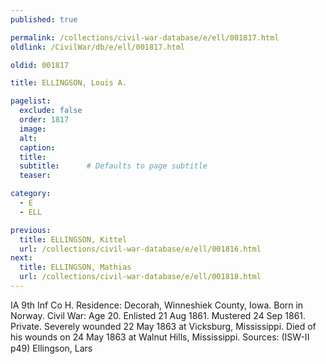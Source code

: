 ```yaml
---
published: true

permalink: /collections/civil-war-database/e/ell/001817.html
oldlink: /CivilWar/db/e/ell/001817.html

oldid: 001817

title: ELLINGSON, Louis A.

pagelist:
  exclude: false
  order: 1817
  image: 
  alt:
  caption:
  title:
  subtitle:      # Defaults to page subtitle
  teaser:

category: 
  - E 
  - ELL

previous:
  title: ELLINGSON, Kittel
  url: /collections/civil-war-database/e/ell/001816.html  
next:
  title: ELLINGSON, Mathias
  url: /collections/civil-war-database/e/ell/001818.html   
---
```

IA 9th Inf Co H. Residence: Decorah, Winneshiek County, Iowa. Born in Norway. Civil War: Age 20. Enlisted 21 Aug 1861. Mustered 24 Sep 1861. Private. Severely wounded 22 May 1863 at Vicksburg, Mississippi. Died of his wounds on 24 May 1863 at Walnut Hills, Mississippi. Sources: (ISW-II p49) &#147;Ellingson, Lars&#148;